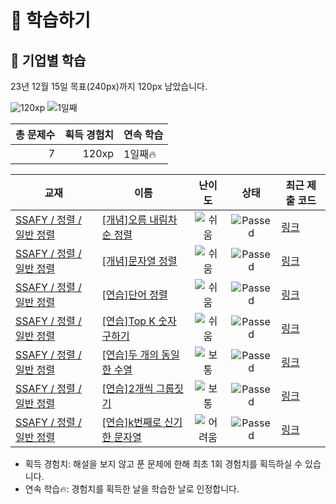# 📖 학습하기

## 🚀 기업별 학습
23년 12월 15일 목표(240px)까지 120px 남았습니다.

![120xp](https://img.shields.io/badge/EXP-120xp-%235cb85c.svg?for-the-badge)
![1일째](https://img.shields.io/badge/연속학습-1일째-%23E34F26.svg?for-the-badge)

|총 문제수|획득 경험치|연속 학습|
|---:|---:|---|
7|120xp|1일째🔥|

|교재|이름|난이도|상태|최근 제출 코드|
|---|---|:---:|:---:|---|
|[SSAFY / 정렬 / 일반 정렬](https://www.codetree.ai/missions?missionId=20)|[[개념]오름 내림차순 정렬](https://www.codetree.ai/missions/20/problems/inc-dec-sorting)|![쉬움][easy]|![Passed][passed]|[링크](https://github.com/2hongbi/codetree-TILs/blob/main/231215/%EC%98%A4%EB%A6%84%20%EB%82%B4%EB%A6%BC%EC%B0%A8%EC%88%9C%20%EC%A0%95%EB%A0%AC/inc-dec-sorting.java)|
|[SSAFY / 정렬 / 일반 정렬](https://www.codetree.ai/missions?missionId=20)|[[개념]문자열 정렬](https://www.codetree.ai/missions/20/problems/string-sort)|![쉬움][easy]|![Passed][passed]|[링크](https://github.com/2hongbi/codetree-TILs/blob/main/231215/%EB%AC%B8%EC%9E%90%EC%97%B4%20%EC%A0%95%EB%A0%AC/string-sort.java)|
|[SSAFY / 정렬 / 일반 정렬](https://www.codetree.ai/missions?missionId=20)|[[연습]단어 정렬](https://www.codetree.ai/missions/20/problems/sorting-words)|![쉬움][easy]|![Passed][passed]|[링크](https://github.com/2hongbi/codetree-TILs/blob/main/231215/%EB%8B%A8%EC%96%B4%20%EC%A0%95%EB%A0%AC/sorting-words.java)|
|[SSAFY / 정렬 / 일반 정렬](https://www.codetree.ai/missions?missionId=20)|[[연습]Top K 숫자 구하기](https://www.codetree.ai/missions/20/problems/kth-number)|![쉬움][easy]|![Passed][passed]|[링크](https://github.com/2hongbi/codetree-TILs/blob/main/231215/Top%20K%20%EC%88%AB%EC%9E%90%20%EA%B5%AC%ED%95%98%EA%B8%B0/kth-number.java)|
|[SSAFY / 정렬 / 일반 정렬](https://www.codetree.ai/missions?missionId=20)|[[연습]두 개의 동일한 수열](https://www.codetree.ai/missions/20/problems/two-equal-series)|![보통][medium]|![Passed][passed]|[링크](https://github.com/2hongbi/codetree-TILs/blob/main/231215/%EB%91%90%20%EA%B0%9C%EC%9D%98%20%EB%8F%99%EC%9D%BC%ED%95%9C%20%EC%88%98%EC%97%B4/two-equal-series.java)|
|[SSAFY / 정렬 / 일반 정렬](https://www.codetree.ai/missions?missionId=20)|[[연습]2개씩 그룹짓기](https://www.codetree.ai/missions/20/problems/group-of-pairs)|![보통][medium]|![Passed][passed]|[링크](https://github.com/2hongbi/codetree-TILs/blob/main/231215/2%EA%B0%9C%EC%94%A9%20%EA%B7%B8%EB%A3%B9%EC%A7%93%EA%B8%B0/group-of-pairs.java)|
|[SSAFY / 정렬 / 일반 정렬](https://www.codetree.ai/missions?missionId=20)|[[연습]k번째로 신기한 문자열](https://www.codetree.ai/missions/20/problems/kth-special-string)|![어려움][hard]|![Passed][passed]|[링크](https://github.com/2hongbi/codetree-TILs/blob/main/231215/k%EB%B2%88%EC%A7%B8%EB%A1%9C%20%EC%8B%A0%EA%B8%B0%ED%95%9C%20%EB%AC%B8%EC%9E%90%EC%97%B4/kth-special-string.java)|


* 획득 경험치: 해설을 보지 않고 푼 문제에 한해 최초 1회 경험치를 획득하실 수 있습니다.
* 연속 학습:fire:: 경험치를 획득한 날을 학습한 날로 인정합니다.










[b5]: https://img.shields.io/badge/Bronze_5-%235D3E31.svg
[b4]: https://img.shields.io/badge/Bronze_4-%235D3E31.svg
[b3]: https://img.shields.io/badge/Bronze_3-%235D3E31.svg
[b2]: https://img.shields.io/badge/Bronze_2-%235D3E31.svg
[b1]: https://img.shields.io/badge/Bronze_1-%235D3E31.svg
[s5]: https://img.shields.io/badge/Silver_5-%23394960.svg
[s4]: https://img.shields.io/badge/Silver_4-%23394960.svg
[s3]: https://img.shields.io/badge/Silver_3-%23394960.svg
[s2]: https://img.shields.io/badge/Silver_2-%23394960.svg
[s1]: https://img.shields.io/badge/Silver_1-%23394960.svg
[g5]: https://img.shields.io/badge/Gold_5-%23FFC433.svg
[g4]: https://img.shields.io/badge/Gold_4-%23FFC433.svg
[g3]: https://img.shields.io/badge/Gold_3-%23FFC433.svg
[g2]: https://img.shields.io/badge/Gold_2-%23FFC433.svg
[g1]: https://img.shields.io/badge/Gold_1-%23FFC433.svg
[p5]: https://img.shields.io/badge/Platinum_5-%2376DDD8.svg
[p4]: https://img.shields.io/badge/Platinum_4-%2376DDD8.svg
[p3]: https://img.shields.io/badge/Platinum_3-%2376DDD8.svg
[p2]: https://img.shields.io/badge/Platinum_2-%2376DDD8.svg
[p1]: https://img.shields.io/badge/Platinum_1-%2376DDD8.svg
[passed]: https://img.shields.io/badge/Passed-%23009D27.svg
[failed]: https://img.shields.io/badge/Failed-%23D24D57.svg
[easy]: https://img.shields.io/badge/쉬움-%235cb85c.svg?for-the-badge
[medium]: https://img.shields.io/badge/보통-%23FFC433.svg?for-the-badge
[hard]: https://img.shields.io/badge/어려움-%23D24D57.svg?for-the-badge